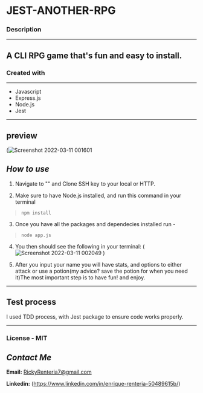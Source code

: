 # JEST-ANOTHER-RPG

### **Description**
--------------------
A CLI RPG game that's fun and easy to install.
--------        

###     **Created with**
----

- Javascript
- Express.js
- Node.js
- Jest

-----

## **preview** 
(![Screenshot 2022-03-11 001601](https://user-images.githubusercontent.com/69219899/157829043-d6ad5407-541a-4ce3-84db-a5b9b3f0457d.jpg)


## ___How to use___

1. Navigate to "" and Clone SSH key to your local or HTTP. 

2. Make sure to have Node.js installed, and run this command in your terminal
> `npm install ` 

3.  Once you have all the packages and dependecies installed run -
> `node app.js `

4. You then should see the following in your terminal:
(![Screenshot 2022-03-11 002049](https://user-images.githubusercontent.com/69219899/157829827-be9f7489-3162-40f2-821d-4e807ff4474c.jpg)
)



5. After you input your name you will have stats, and options to either attack or use a potion(my advice? save the potion for when you need it)The most important step is to have fun! and enjoy.

---

## **Test process**

I used TDD process, with Jest package to ensure code works properly.

---
### License - **MIT**

## *Contact Me*


**Email:** RickyRenteria7@gmail.com

**Linkedin:** 
(https://www.linkedin.com/in/enrique-renteria-50489615b/)

